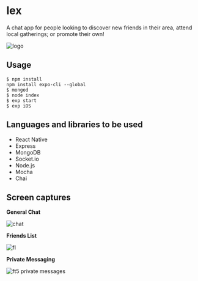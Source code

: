 # lex

A chat app for people looking to discover new friends in their area, attend local gatherings; or promote their own!

![logo](https://user-images.githubusercontent.com/14259747/42256128-31a9ca1a-7f04-11e8-8138-09dd2394340f.PNG)

## Usage

```
$ npm install
npm install expo-cli --global
$ mongod
$ node index
$ exp start
$ exp iOS
```

## Languages and libraries to be used

- React Native
- Express
- MongoDB
- Socket.io
- Node.js
- Mocha
- Chai

## Screen captures

**General Chat**

![chat](https://user-images.githubusercontent.com/14259747/43110561-9424521c-8ea1-11e8-9d7d-c5cb3bb16d00.gif)

**Friends List**

![fl](https://user-images.githubusercontent.com/14259747/43117958-641d72e2-8ec4-11e8-8eea-73b1fd8146b3.gif)

**Private Messaging**

![ft5 private messages](https://user-images.githubusercontent.com/14259747/43184273-e505db32-8f9c-11e8-83c6-e902a07f354f.gif)
